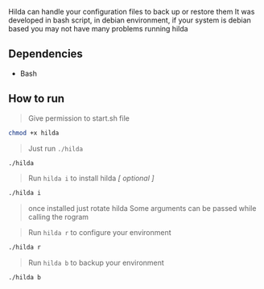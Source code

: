 Hilda can handle your configuration files to back up or restore them It was developed in bash script, in debian environment, if your system is debian based you may not have many problems running hilda

## Dependencies
- Bash

## How to run

> Give permission to start.sh file
```bash
chmod +x hilda
```
> Just run `./hilda`
```bash
./hilda
```
> Run `hilda i` to install hilda *[ optional ]*
```bash
./hilda i
```
> once installed just rotate hilda
Some arguments can be passed while calling the rogram


> Run `hilda r` to configure your environment
```bash
./hilda r
```
> Run `hilda b` to backup your environment
```bash
./hilda b
```
